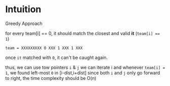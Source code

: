 # Intuition

Greedy Approach

for every team[i] == 0, it should match the closest and valid **it** (`team[i] == 1`)

```
team = XXXXXXXXX 0 XXX 1 XXX 1 XXX
```

once `it` matched with `0`, it can't be caught again.

thus, we can use tow pointers `i` & `j`
we can iterate i and whenever `team[i] = 1`, we found left-most `0` in [i-dist,i+dist]
since both `i` and `j` only go forward to right, the time complexity should be O(n)